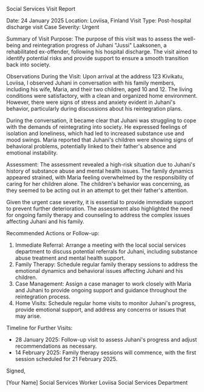Social Services Visit Report

Date: 24 January 2025
Location: Loviisa, Finland
Visit Type: Post-hospital discharge visit
Case Severity: Urgent

Summary of Visit Purpose:
The purpose of this visit was to assess the well-being and reintegration progress of Juhani "Jussi" Laaksonen, a rehabilitated ex-offender, following his hospital discharge. The visit aimed to identify potential risks and provide support to ensure a smooth transition back into society.

Observations During the Visit:
Upon arrival at the address 123 Kivikatu, Loviisa, I observed Juhani in conversation with his family members, including his wife, Maria, and their two children, aged 10 and 12. The living conditions were satisfactory, with a clean and organized home environment. However, there were signs of stress and anxiety evident in Juhani's behavior, particularly during discussions about his reintegration plans.

During the conversation, it became clear that Juhani was struggling to cope with the demands of reintegrating into society. He expressed feelings of isolation and loneliness, which had led to increased substance use and mood swings. Maria reported that Juhani's children were showing signs of behavioral problems, potentially linked to their father's absence and emotional instability.

Assessment:
The assessment revealed a high-risk situation due to Juhani's history of substance abuse and mental health issues. The family dynamics appeared strained, with Maria feeling overwhelmed by the responsibility of caring for her children alone. The children's behavior was concerning, as they seemed to be acting out in an attempt to get their father's attention.

Given the urgent case severity, it is essential to provide immediate support to prevent further deterioration. The assessment also highlighted the need for ongoing family therapy and counseling to address the complex issues affecting Juhani and his family.

Recommended Actions or Follow-up:
1. Immediate Referral: Arrange a meeting with the local social services department to discuss potential referrals for Juhani, including substance abuse treatment and mental health support.
2. Family Therapy: Schedule regular family therapy sessions to address the emotional dynamics and behavioral issues affecting Juhani and his children.
3. Case Management: Assign a case manager to work closely with Maria and Juhani to provide ongoing support and guidance throughout the reintegration process.
4. Home Visits: Schedule regular home visits to monitor Juhani's progress, provide emotional support, and address any concerns or issues that may arise.

Timeline for Further Visits:
- 28 January 2025: Follow-up visit to assess Juhani's progress and adjust recommendations as necessary.
- 14 February 2025: Family therapy sessions will commence, with the first session scheduled for 21 February 2025.

Signed,

[Your Name]
Social Services Worker
Loviisa Social Services Department